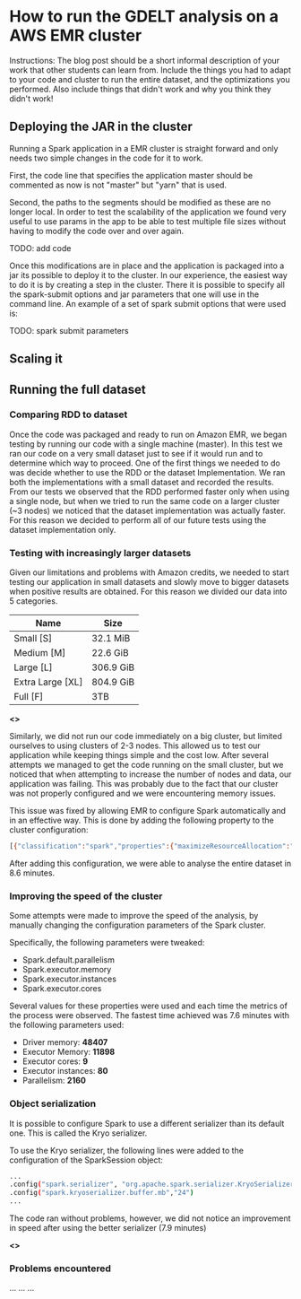 # How to run the GDELT analysis on a AWS EMR cluster

Instructions: The blog post should be a short informal description of your work
that other students can learn from. Include the things you had to adapt to your
code and cluster to run the entire dataset, and the optimizations you performed.
Also include things that didn't work and why you think they didn't work!

## Deploying the JAR in the cluster

Running a Spark application in a EMR cluster is straight forward and only needs
two simple changes in the code for it to work.

First, the code line that specifies the application master should be commented as
now is not "master" but "yarn" that is used. 

Second, the paths to the segments should be modified as these are no longer
local. In order to test the scalability of the application we found very useful
to use params in the app to be able to test multiple file sizes without having
to modify the code over and over again. 

TODO: add code 

Once this modifications are in place and the application is packaged into a jar
its possible to deploy it to the cluster. In our experience, the easiest way to
do it is by creating a step in the cluster. There it is possible to specify all
the spark-submit options and jar parameters that one will use in the command
line. An example of a set of spark submit options that were used is:

TODO: spark submit parameters

## Scaling it


## Running the full dataset


### Comparing RDD to dataset ###

Once the code was packaged and ready to run on Amazon EMR, we began testing by
running our code with a single machine (master). In this test we ran our code
on a very small dataset just to see if it would run and to determine which way
to proceed. One of the first things we needed to do was decide whether to use
the RDD or the dataset Implementation. We ran both the implementations with a
small dataset and recorded the results. From our tests we observed that the RDD
performed faster only when using a single node, but when we tried to run the
same code on a larger cluster (~3 nodes) we noticed that the dataset
implementation was actually faster. For this reason we decided to perform all of
our future tests using the dataset implementation only. 

### Testing with increasingly larger datasets ###

Given our limitations and problems with Amazon credits, we needed to start
testing our application in small datasets and slowly move to bigger datasets
when positive results are obtained. For this reason we divided our data into 5
categories. 

| Name | Size |
| ------ | ------ |
| Small [S] |  32.1 MiB |
| Medium [M] | 22.6 GiB |
| Large [L] | 306.9 GiB | 
| Extra Large [XL] |  804.9 GiB |
| Full [F] | 3TB | 
**<<check this>>**

Similarly, we did not run our code immediately on a big cluster, but limited
ourselves to using clusters of 2-3 nodes. This allowed us to test our
application while keeping things simple and the cost low. After several attempts
we managed to get the code running on the small cluster, but we noticed that
when attempting to increase the number of nodes and data, our application was
failing. This was probably due to the fact that our cluster was not properly
configured and we were encountering memory issues. 

This issue was fixed by allowing EMR to configure Spark automatically and in an
effective way. This is done by adding the following property to the cluster
configuration:

```sh
[{"classification":"spark","properties":{"maximizeResourceAllocation":"true"}}]
```

After adding this configuration, we were able to analyse the entire dataset in
8.6 minutes. 

### Improving the speed of the cluster ###

Some attempts were made to improve the speed of the analysis, by manually
changing the configuration parameters of the Spark cluster. 

Specifically,  the following parameters were tweaked:

- Spark.default.parallelism
- Spark.executor.memory
- Spark.executor.instances
- Spark.executor.cores

Several values for these properties were used and each time the metrics of the
process were observed. The fastest time achieved was 7.6 minutes with the
following parameters used: 

- Driver memory: **48407**
- Executor Memory: **11898**
- Executor cores: **9**
- Executor instances: **80**
- Parallelism: **2160**

### Object serialization ###

It is possible to configure Spark to use a different serializer than its default
one. This is called the Kryo serializer. 

To use the Kryo serializer, the following lines were added to the configuration
of the SparkSession object:

```sh
...
.config("spark.serializer", "org.apache.spark.serializer.KryoSerializer")
.config("spark.kryoserializer.buffer.mb","24")
...
```

The code ran without problems,  however, we did not notice an improvement in
speed after using the better serializer (7.9 minutes)

**<<Add why we think this didnt work>>**

### Problems encountered ###
...
...
...
